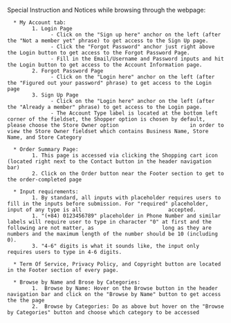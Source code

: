 Special Instruction and Notices while browsing through the webpage:

      * My Account tab:
            1. Login Page
                  - Click on the "Sign up here" anchor on the left (after the "Not a member yet" phrase) to get access to the Sign Up page.
                  - Click the "Forgot Password" anchor just right above the Login button to get access to the Forgot Password Page.
                  - Fill in the Email/Username and Password inputs and hit the Login button to get access to the Account Information page.
            2. Forgot Password Page
                  - Click on the "Login here" anchor on the left (after the "Figured out your password" phrase) to get access to the Login page
            3. Sign Up Page
                  - Click on the "Login here" anchor on the left (after the "Already a member" phrase) to get access to the Login page.
                  - The Account Type label is located at the bottom left corner of the fieldset, the Shopper option is chosen by default, please choose the Store Owner option                       in order to view the Store Owner fieldset which contains Business Name, Store Name, and Store Category
                 
      * Order Summary Page: 
            1. This page is accessed via clicking the Shopping cart icon (located right next to the Contact button in the header navigation bar)
            2. Click on the Order button near the Footer section to get to the order-completed page
      
      * Input requirements: 
            1. By standard, all inputs with placeholder requires users to fill in the inputs before submission. For "required" placeholder, input of any type is all                            accepted.
            1. "(+84) 0123456789" placeholder in Phone Number and similar labels will require user to type in character "0" at first and the following are not matter, as                      long as they are numbers and the maximum length of the number should be 10 (including 0).
            3. "4-6" digits is what it sounds like, the input only requires users to type in 4-6 digits.
            
      * Term Of Service, Privacy Policy, and Copyright button are located in the Footer section of every page.
      
      * Browse by Name and Brose by Categories:
            1.  Browse by Name: Hover on the Browse button in the header navigation bar and click on the "Browse by Name" button to get access the the page
            2.  Browse by Categories: Do as above but hover on the "Browse by Categories" button and choose which category to be accessed
       
      
